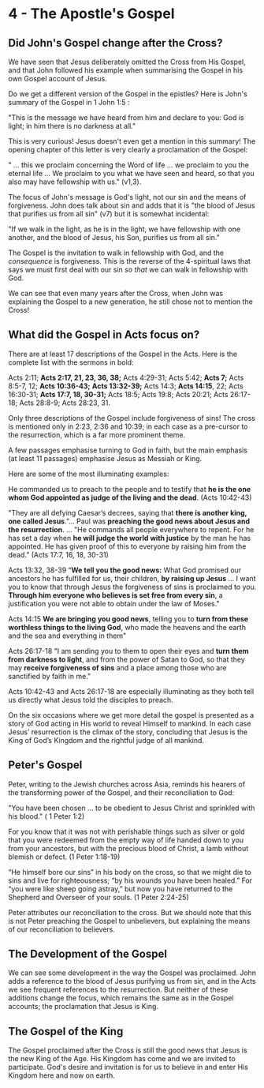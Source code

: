 # 4 - The Apostle's Gospel

## Did John's Gospel change after the Cross?

We have seen that Jesus deliberately omitted the Cross from His Gospel, and that John followed his example when summarising the Gospel in his own Gospel account of Jesus.

Do we get a different version of the Gospel in the epistles? Here is John's summary of the Gospel in 1 John 1:5 :

"This is the message we have heard from him and declare to you: God is light; in him there is no darkness at all."

This is very curious! Jesus doesn't even get a mention in this summary! The opening chapter of this letter is very clearly a proclamation of the Gospel:

" ... this we proclaim concerning the Word of life ... we proclaim to you the eternal life ... We proclaim to you what we have seen and heard, so that you also may have fellowship with us." (v1,3).

The focus of John's message is God's light, not our sin and the means of forgiveness. John does talk about sin and adds that it is "the blood of Jesus that purifies us from all sin" (v7) but it is somewhat incidental:

"If we walk in the light, as he is in the light, we have fellowship with one another, and the blood of Jesus, his Son, purifies us from all sin."

The Gospel is the invitation to walk in fellowship with God, and the *consequence* is forgiveness. This is the reverse of the 4-spiritual laws that says we must first deal with our sin *so that* we can walk in fellowship with God.

We can see that even many years after the Cross, when John was explaining the Gospel to a new generation, he still chose not to mention the Cross!

## What did the Gospel in Acts focus on?

There are at least 17 descriptions of the Gospel in the Acts. Here is the complete list with the sermons in bold:

Acts 2:11; **Acts 2:17, 21, 23, 36, 38;** Acts 4:29-31; Acts 5:42; **Acts 7;** Acts 8:5-7, 12; **Acts 10:36-43;** **Acts 13:32-39;** Acts 14:3; **Acts 14:15**, 22; Acts 16:30-31; **Acts 17:7, 18, 30-31;** Acts 18:5; Acts 19:8; Acts 20:21; Acts 26:17-18; Acts 28:8-9; Acts 28:23, 31.

Only three descriptions of the Gospel include forgiveness of sins! The cross is mentioned only in 2:23, 2:36 and 10:39; in each case as a pre-cursor to the resurrection, which is a far more prominent theme.

A few passages emphasise turning to God in faith, but the main emphasis (at least 11 passages) emphasise Jesus as Messiah or King.

Here are some of the most illuminating examples:

He commanded us to preach to the people and to testify that **he is the one whom God appointed as judge of the living and the dead**. (Acts 10:42-43)

"They are all defying Caesar’s decrees, saying that **there is another king, one called Jesus**.”... Paul was **preaching the good news about Jesus and the resurrection**. ... "He commands all people everywhere to repent. For he has set a day when **he will judge the world with justice** by the man he has appointed. He has given proof of this to everyone by raising him from the dead.” (Acts 17:7, 16, 18, 30-31)

Acts 13:32, 38-39 “**We tell you the good news:** What God promised our ancestors he has fulfilled for us, their children, **by raising up Jesus** ... I want you to know that through Jesus the forgiveness of sins is proclaimed to you. **Through him everyone who believes is set free from every sin**, a justification you were not able to obtain under the law of Moses."

Acts 14:15 **We are bringing you good news**, telling you to **turn from these worthless things to the living God**, who made the heavens and the earth and the sea and everything in them"

Acts 26:17-18 "I am sending you to them to open their eyes and **turn them from darkness to light**, and from the power of Satan to God, so that they may **receive forgiveness of sins** and a place among those who are sanctified by faith in me."

Acts 10:42-43 and Acts 26:17-18 are especially illuminating as they both tell us directly what Jesus told the disciples to preach.

On the six occasions where we get more detail the gospel is presented as a story of God acting in His world to reveal Himself to mankind. In each case Jesus’ resurrection is the climax of the story, concluding that Jesus is the King of God’s Kingdom and the rightful judge of all mankind.

## Peter's Gospel

Peter, writing to the Jewish churches across Asia, reminds his hearers of the transforming power of the Gospel, and their reconciliation to God:

"You have been chosen ... to be obedient to Jesus Christ and sprinkled with his blood." ( 1 Peter 1:2)

For you know that it was not with perishable things such as silver or gold that you were redeemed from the empty way of life handed down to you from your ancestors, but with the precious blood of Christ, a lamb without blemish or defect. (1 Peter 1:18-19)

“He himself bore our sins” in his body on the cross, so that we might die to sins and live for righteousness; “by his wounds you have been healed.” For “you were like sheep going astray,” but now you have returned to the Shepherd and Overseer of your souls. (1 Peter 2:24-25)

Peter attributes our reconciliation to the cross. But we should note that this is not Peter preaching the Gospel to unbelievers, but explaining the means of our reconciliation to believers.

## The Development of the Gospel

We can see some development in the way the Gospel was proclaimed. John adds a reference to the blood of Jesus purifying us from sin, and in the Acts we see frequent references to the resurrection. But neither of these additions change the focus, which remains the same as in the Gospel accounts; the proclamation that Jesus is King.

## The Gospel of the King

The Gospel proclaimed after the Cross is still the good news that Jesus is the new King of the Age. His Kingdom has come and we are invited to participate. God's desire and invitation is for us to believe in and enter His Kingdom here and now on earth.
